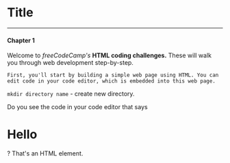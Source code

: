 # Title
---
#### Chapter 1
Welcome to *freeCodeCamp's* **HTML coding challenges.** These will walk you through web development step-by-step.

```
First, you'll start by building a simple web page using HTML. You can edit code in your code editor, which is embedded into this web page.
```
`mkdir directory name` - create new directory.

Do you see the code in your code editor that says <h1>Hello</h1>? That's an HTML element.